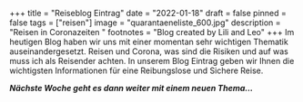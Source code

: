 +++
title = "Reiseblog Eintrag"
date = "2022-01-18"
draft = false
pinned = false
tags = ["reisen"]
image = "quarantaeneliste_600.jpg"
description = "Reisen in Coronazeiten "
footnotes = "Blog created by Lili and Leo"
+++
Im heutigen Blog haben wir uns mit einer momentan sehr wichtigen Thematik auseinandergesetzt. Reisen und Corona, was sind die Risiken und auf was muss ich als Reisender achten. In unserem Blog Eintrag geben wir Ihnen die wichtigsten Informationen für eine Reibungslose und Sichere Reise. 

***Nächste Woche geht es dann weiter mit einem neuen Thema...***